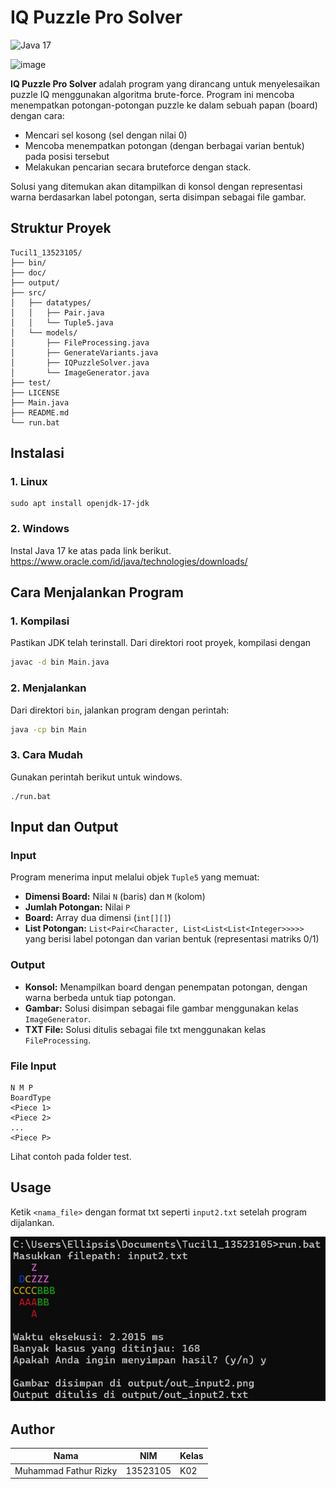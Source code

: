 # IQ Puzzle Pro Solver
![Java 17](https://img.shields.io/badge/Java-17-blue?logo=java&logoColor=white)

![image](https://github.com/user-attachments/assets/09b0b155-382a-4776-9fac-c25b272880db)

**IQ Puzzle Pro Solver** adalah program yang dirancang untuk menyelesaikan puzzle IQ menggunakan algoritma brute-force. Program ini mencoba menempatkan potongan-potongan puzzle ke dalam sebuah papan (board) dengan cara:
- Mencari sel kosong (sel dengan nilai 0)
- Mencoba menempatkan potongan (dengan berbagai varian bentuk) pada posisi tersebut
- Melakukan pencarian secara bruteforce dengan stack.

Solusi yang ditemukan akan ditampilkan di konsol dengan representasi warna berdasarkan label potongan, serta disimpan sebagai file gambar.

## Struktur Proyek
```
Tucil1_13523105/
├── bin/
├── doc/
├── output/
├── src/
│   ├── datatypes/
│   │   ├── Pair.java
│   │   └── Tuple5.java
│   └── models/
│       ├── FileProcessing.java
│       ├── GenerateVariants.java
│       ├── IQPuzzleSolver.java
│       └── ImageGenerator.java
├── test/
├── LICENSE
├── Main.java
├── README.md
└── run.bat
```

## Instalasi
### 1. Linux
```
sudo apt install openjdk-17-jdk
```
### 2. Windows
Instal Java 17 ke atas pada link berikut. https://www.oracle.com/id/java/technologies/downloads/

## Cara Menjalankan Program

### 1. Kompilasi
Pastikan JDK telah terinstall. Dari direktori root proyek, kompilasi dengan
```bash
javac -d bin Main.java
```

### 2. Menjalankan
Dari direktori `bin`, jalankan program dengan perintah:
```bash
java -cp bin Main
```

### 3. Cara Mudah
Gunakan perintah berikut untuk windows.
```
./run.bat
```

## Input dan Output

### Input
Program menerima input melalui objek `Tuple5` yang memuat:
- **Dimensi Board:** Nilai `N` (baris) dan `M` (kolom)
- **Jumlah Potongan:** Nilai `P`
- **Board:** Array dua dimensi (`int[][]`)
- **List Potongan:** `List<Pair<Character, List<List<List<Integer>>>>>` yang berisi label potongan dan varian bentuk (representasi matriks 0/1)

### Output
- **Konsol:** Menampilkan board dengan penempatan potongan, dengan warna berbeda untuk tiap potongan.
- **Gambar:** Solusi disimpan sebagai file gambar menggunakan kelas `ImageGenerator`.
- **TXT File:** Solusi ditulis sebagai file txt menggunakan kelas `FileProcessing`.

### File Input
```
N M P
BoardType
<Piece 1>
<Piece 2>
...
<Piece P>
```
Lihat contoh pada folder test.

## Usage
Ketik `<nama_file>` dengan format txt seperti `input2.txt` setelah program dijalankan.

![alt text](image.png)


## Author
| Nama | NIM | Kelas |
|------|---|---|
| Muhammad Fathur Rizky | 13523105 | K02 |  

